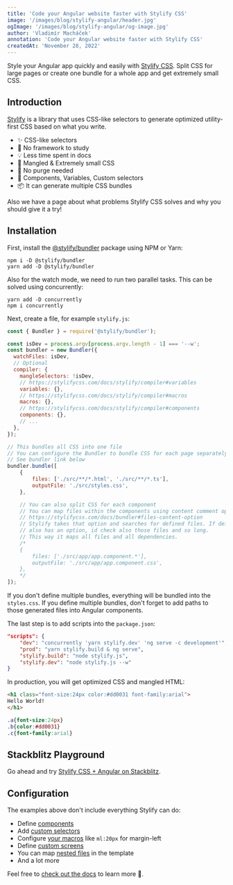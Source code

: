 ```yaml
---
title: 'Code your Angular website faster with Stylify CSS'
image: '/images/blog/stylify-angular/header.jpg'
ogImage: '/images/blog/stylify-angular/og-image.jpg'
author: 'Vladimír Macháček'
annotation: 'Code your Angular website faster with Stylify CSS'
createdAt: 'November 28, 2022'
---
```


Style your Angular app quickly and easily with [Stylify CSS](https://stylifycss.com). Split CSS for large pages or create one bundle for a whole app and get extremely small CSS.

## Introduction
[Stylify](https://stylifycss.com) is a library that uses CSS-like selectors to generate optimized utility-first CSS based on what you write.

- ✨ CSS-like selectors
- 💎 No framework to study
- 💡 Less time spent in docs
- 🧰 Mangled & Extremely small CSS
- 🤘 No purge needed
- 🚀 Components, Variables, Custom selectors
- 📦 It can generate multiple CSS bundles

Also we have a page about <nuxt-link to="/docs/get-started/why-stylify-css">what problems Stylify CSS solves and why you should give it a try!</nuxt-link>

## Installation
First, install the [@stylify/bundler](/docs/bundler) package using NPM or Yarn:

```
npm i -D @stylify/bundler
yarn add -D @stylify/bundler
```

Also for the watch mode, we need to run two parallel tasks. This can be solved using concurrently:
```
yarn add -D concurrently
npm i concurrently
```

Next, create a file, for example `stylify.js`:

```js
const { Bundler } = require('@stylify/bundler');

const isDev = process.argv[process.argv.length - 1] === '--w';
const bundler = new Bundler({
  watchFiles: isDev,
  // Optional
  compiler: {
    mangleSelectors: !isDev,
    // https://stylifycss.com/docs/stylify/compiler#variables
    variables: {},
    // https://stylifycss.com/docs/stylify/compiler#macros
    macros: {},
    // https://stylifycss.com/docs/stylify/compiler#components
    components: {},
    // ...
  },
});

// This bundles all CSS into one file
// You can configure the Bundler to bundle CSS for each page separately
// See bundler link below
bundler.bundle([
	{
		files: ['./src/**/*.html', './src/**/*.ts'],
		outputFile: './src/styles.css',
	},

	// You can also split CSS for each component
	// You can map files within the components using content comment option
	// https://stylifycss.com/docs/bundler#files-content-option
	// Stylify takes that option and searches for defined files. If defined file
	// also has an option, id check also those files and so long.
	// This way it maps all files and all dependencies.
	/*
	{
		files: ['./src/app/app.component.*'],
		outputFile: './src/app/app.component.css',
	},
	*/
]);

```

If you don't define multiple bundles, everything will be bundled into the `styles.css`. If you define multiple bundles, don't forget to add paths to those generated files into Angular components.

The last step is to add scripts into the `package.json`:

```json
"scripts": {
	"dev": "concurrently 'yarn stylify.dev' 'ng serve -c development'",
	"prod": "yarn stylify.build & ng serve",
	"stylify.build": "node stylify.js",
	"stylify.dev": "node stylify.js --w"
}
```

In production, you will get optimized CSS and mangled HTML:
```html
<h1 class="font-size:24px color:#dd0031 font-family:arial">
Hello World!
</h1>
```

```css
.a{font-size:24px}
.b{color:#dd0031}
.c{font-family:arial}
```

## Stackblitz Playground
Go ahead and try [Stylify CSS + Angular on Stackblitz](https://stackblitz.com/edit/stylifycss-angular-example?file=src%2Fapp%2Fapp.component.html).

## Configuration
The examples above don't include everything Stylify can do:
- Define [components](https://stylifycss.com/docs/stylify/compiler#components)
- Add [custom selectors](https://stylifycss.com/docs/stylify/compiler#customselectors)
- Configure [your macros](https://stylifycss.com/docs/stylify/compiler#macros) like `ml:20px` for margin-left
- Define [custom screens](https://stylifycss.com/docs/stylify/compiler#screens)
- You can map [nested files](https://stylifycss.com/docs/bundler#files-content-option) in the template
- And a lot more

Feel free to [check out the docs](https://stylifycss.com/docs/get-started) to learn more 💎.
